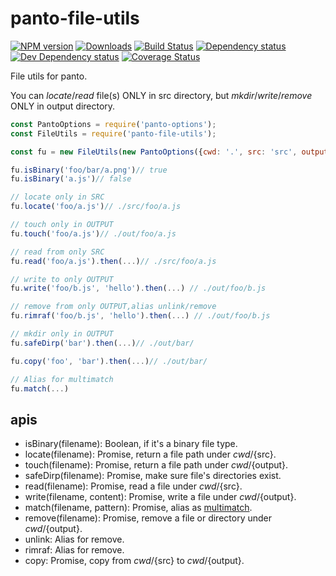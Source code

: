 # panto-file-utils
[![NPM version][npm-image]][npm-url] [![Downloads][downloads-image]][npm-url] [![Build Status][travis-image]][travis-url] [![Dependency status][david-dm-image]][david-dm-url] [![Dev Dependency status][david-dm-dev-image]][david-dm-dev-url] [![Coverage Status][coveralls-image]][coveralls-url]

File utils for panto.

You can _locate_/_read_ file(s) ONLY in src directory, but _mkdir_/_write_/_remove_ ONLY in output directory.

```js
const PantoOptions = require('panto-options');
const FileUtils = require('panto-file-utils');

const fu = new FileUtils(new PantoOptions({cwd: '.', src: 'src', output: 'out'}));

fu.isBinary('foo/bar/a.png')// true
fu.isBinary('a.js')// false

// locate only in SRC
fu.locate('foo/a.js')// ./src/foo/a.js

// touch only in OUTPUT
fu.touch('foo/a.js')// ./out/foo/a.js

// read from only SRC
fu.read('foo/a.js').then(...)// ./src/foo/a.js

// write to only OUTPUT
fu.write('foo/b.js', 'hello').then(...) // ./out/foo/b.js

// remove from only OUTPUT,alias unlink/remove
fu.rimraf('foo/b.js', 'hello').then(...) // ./out/foo/b.js

// mkdir only in OUTPUT
fu.safeDirp('bar').then(...)// ./out/bar/

fu.copy('foo', 'bar').then(...)// ./out/bar/

// Alias for multimatch
fu.match(...)
```

## apis
 - isBinary(filename): Boolean, if it's a binary file type.
 - locate(filename): Promise, return a file path under ${cwd}/${src}.
 - touch(filename): Promise, return a file path under ${cwd}/${output}.
 - safeDirp(filename): Promise, make sure file's directories exist.
 - read(filename): Promise, read a file under ${cwd}/${src}.
 - write(filename, content): Promise, write a file under ${cwd}/${output}.
 - match(filename, pattern): Promise, alias as [multimatch](https://www.npmjs.com/package/multimatch).
 - remove(filename): Promise, remove a file or directory under ${cwd}/${output}.
 - unlink: Alias for remove.
 - rimraf: Alias for remove.
 - copy: Promise, copy from ${cwd}/${src} to ${cwd}/${output}.

[npm-url]: https://npmjs.org/package/panto-file-utils
[downloads-image]: http://img.shields.io/npm/dm/panto-file-utils.svg
[npm-image]: http://img.shields.io/npm/v/panto-file-utils.svg
[travis-url]: https://travis-ci.org/pantojs/panto-file-utils
[travis-image]: http://img.shields.io/travis/pantojs/panto-file-utils.svg
[david-dm-url]:https://david-dm.org/pantojs/panto-file-utils
[david-dm-image]:https://david-dm.org/pantojs/panto-file-utils.svg
[david-dm-dev-url]:https://david-dm.org/pantojs/panto-file-utils#info=devDependencies
[david-dm-dev-image]:https://david-dm.org/pantojs/panto-file-utils/dev-status.svg
[coveralls-image]:https://coveralls.io/repos/github/pantojs/panto-file-utils/badge.svg?branch=master
[coveralls-url]:https://coveralls.io/github/pantojs/panto-file-utils?branch=master